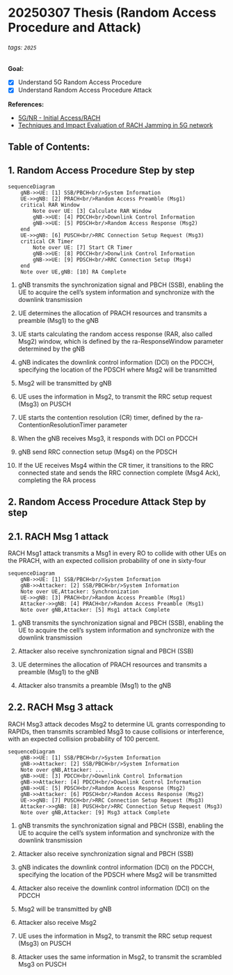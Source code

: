 # 20250307 Thesis (Random Access Procedure and Attack)

###### tags: `2025`

**Goal:**
- [x] Understand 5G Random Access Procedure
- [x] Understand Random Access Procedure Attack

**References:**
- [5G/NR - Initial Access/RACH](https://www.sharetechnote.com/html/5G/5G_RACH.html)
- [Techniques and Impact Evaluation of RACH Jamming in 5G network](https://etheses.lib.ntust.edu.tw/thesis/detail/64057b454c8e6e7e11cfd2812c8fecf7/)

**Table of Contents:**
- 

## 1. Random Access Procedure Step by step

```mermaid
sequenceDiagram
    gNB->>UE: [1] SSB/PBCH<br/>System Information
    UE->>gNB: [2] PRACH<br/>Random Access Preamble (Msg1)
    critical RAR Window
        Note over UE: [3] Calculate RAR Window
        gNB->>UE: [4] PDCCH<br/>Downlink Control Information
        gNB->>UE: [5] PDSCH<br/>Random Access Response (Msg2)
    end
    UE->>gNB: [6] PUSCH<br/>RRC Connection Setup Request (Msg3)
    critical CR Timer
        Note over UE: [7] Start CR Timer
        gNB->>UE: [8] PDCCH<br/>Donwlink Control Information
        gNB->>UE: [9] PDSCH<br/>RRC Connection Setup (Msg4)
    end
    Note over UE,gNB: [10] RA Complete
```

1.  gNB transmits the synchronization signal and PBCH (SSB), enabling the UE to acquire the cell’s system information and synchronize with the downlink
transmission

2. UE determines the allocation of PRACH resources and transmits a preamble (Msg1) to the gNB

3. UE starts calculating the random access response (RAR, also called Msg2) window, which is defined by the ra-ResponseWindow parameter determined by the gNB

4. gNB indicates the downlink control information (DCI) on the PDCCH, specifying the location of the PDSCH where Msg2 will be transmitted

5. Msg2 will be transmitted by gNB

6. UE uses the information in Msg2, to transmit the RRC setup request (Msg3) on PUSCH

7. UE starts the contention resolution (CR) timer, defined by the ra-ContentionResolutionTimer parameter

8. When the gNB receives Msg3, it responds with DCI on PDCCH

9. gNB send RRC connection setup (Msg4) on the PDSCH

10.  If the UE receives Msg4 within the CR timer, it transitions to the RRC connected state and sends the RRC connection complete (Msg4 Ack), completing the RA process

## 2. Random Access Procedure Attack Step by step

## 2.1. RACH Msg 1 attack

RACH Msg1 attack transmits a Msg1 in every RO to collide with other UEs on the PRACH, with an expected collision probability of one in sixty-four

```mermaid
sequenceDiagram
    gNB->>UE: [1] SSB/PBCH<br/>System Information
    gNB->>Attacker: [2] SSB/PBCH<br/>System Information
    Note over UE,Attacker: Synchronization
    UE->>gNB: [3] PRACH<br/>Random Access Preamble (Msg1)
    Attacker->>gNB: [4] PRACH<br/>Random Access Preamble (Msg1)
    Note over gNB,Attacker: [5] Msg1 attack Complete
```

1.  gNB transmits the synchronization signal and PBCH (SSB), enabling the UE to acquire the cell’s system information and synchronize with the downlink
transmission

2. Attacker also receive synchronization signal and PBCH (SSB)

3. UE determines the allocation of PRACH resources and transmits a preamble (Msg1) to the gNB

4. Attacker also transmits a preamble (Msg1) to the gNB

## 2.2. RACH Msg 3 attack

RACH Msg3 attack decodes Msg2 to determine UL grants corresponding to RAPIDs, then transmits scrambled Msg3 to cause collisions or interference, with an expected collision probability of 100 percent.

```mermaid
sequenceDiagram
    gNB->>UE: [1] SSB/PBCH<br/>System Information
    gNB->>Attacker: [2] SSB/PBCH<br/>System Information
    Note over gNB,Attacker: ...
    gNB->>UE: [3] PDCCH<br/>Downlink Control Information
    gNB->>Attacker: [4] PDCCH<br/>Downlink Control Information
    gNB->>UE: [5] PDSCH<br/>Random Access Response (Msg2)
    gNB->>Attacker: [6] PDSCH<br/>Random Access Response (Msg2)
    UE->>gNB: [7] PUSCH<br/>RRC Connection Setup Request (Msg3)
    Attacker->>gNB: [8] PUSCH<br/>RRC Connection Setup Request (Msg3)
    Note over gNB,Attacker: [9] Msg3 attack Complete
```

1.  gNB transmits the synchronization signal and PBCH (SSB), enabling the UE to acquire the cell’s system information and synchronize with the downlink
transmission

2. Attacker also receive synchronization signal and PBCH (SSB)

3. gNB indicates the downlink control information (DCI) on the PDCCH, specifying the location of the PDSCH where Msg2 will be transmitted

4. Attacker also receive the downlink control information (DCI) on the PDCCH

5. Msg2 will be transmitted by gNB

6. Attacker also receive Msg2

7. UE uses the information in Msg2, to transmit the RRC setup request (Msg3) on PUSCH

8. Attacker uses the same information in Msg2, to transmit the scrambled Msg3 on PUSCH
